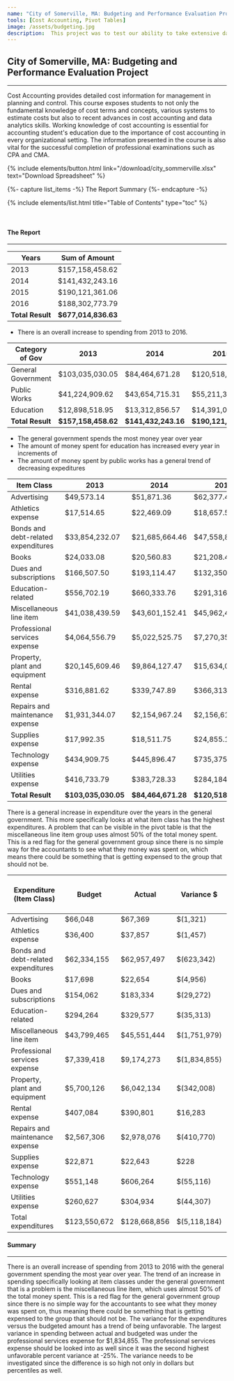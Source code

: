 ```yaml
---
name: "City of Somerville, MA: Budgeting and Performance Evaluation Project"
tools: [Cost Accounting, Pivot Tables]
image: /assets/budgeting.jpg
description:  This project was to test our ability to take extensive data set unfamiliar to us and to report significant insights.
---
```


## City of Somerville, MA: Budgeting and Performance Evaluation Project

---
  
Cost Accounting provides detailed cost information for management in planning and control. This course exposes students to not only the fundamental knowledge of cost terms and concepts, various systems to estimate costs but also to recent advances in cost accounting and data analytics skills. Working knowledge of cost accounting is essential for accounting student's education due to the importance of cost accounting in every organizational setting. The information presented in the course is also vital for the successful completion of professional examinations such as CPA and CMA.

<p class="text-center">{% include elements/button.html link="/download/city_sommerville.xlsx" text="Download Spreadsheet" %} </p>

{%- capture list_items -%}
The Report
Summary
{%- endcapture -%}

{% include elements/list.html title="Table of Contents" type="toc" %}

<br>

#### The Report

---

| Years        | Sum of   Amount   |
|--------------|-------------------|
| 2013         |  $157,158,458.62  |
| 2014         |  $141,432,243.16  |
| 2015         |  $190,121,361.06  |
| 2016         |  $188,302,773.79  |
| **Total Result** |  **$677,014,836.63**  |
  
- There is an overall increase to spending from 2013 to 2016.
  
| Category of Gov    | 2013              | 2014              | 2015              | 2016              | **Total Result**      |
|--------------------|-------------------|-------------------|-------------------|-------------------|-------------------|
| General Government |  $103,035,030.05  |  $84,464,671.28   |  $120,518,950.97  |  $128,668,856.21  |  **$436,687,508.51**  |
| Public Works       |  $41,224,909.62   |  $43,654,715.31   |  $55,211,386.56   |  $45,170,727.47   |  **$185,261,738.96**  |
| Education          |  $12,898,518.95   |  $13,312,856.57   |  $14,391,023.53   |  $14,463,190.11   |  **$55,065,589.16**   |
| **Total Result**       |  **$157,158,458.62**  |  **$141,432,243.16**  |  **$190,121,361.06**  |  **$188,302,773.79**  |  **$677,014,836.63**  |
  
- The general government spends the most money year over year  
- The amount of money spent for education has increased every year in increments of  
- The amount of money spent by public works has a general trend of decreasing expeditures  

| Item Class                          | 2013              | 2014             | 2015              | 2016              | **Total Result**      |
|-------------------------------------|-------------------|------------------|-------------------|-------------------|-------------------|
| Advertising                         |  $49,573.14       |  $51,871.36      |  $62,377.48       |  $67,369.14       |  **$231,191.12**      |
| Athletics expense                   |  $17,514.65       |  $22,469.09      |  $18,657.55       |  $37,856.50       |  **$96,497.79**       |
| Bonds and debt-related expenditures |  $33,854,232.07   |  $21,685,664.46  |  $47,558,823.83   |  $62,957,496.94   |  **$166,056,217.30**  |
| Books                               |  $24,033.08       |  $20,560.83      |  $21,208.49       |  $22,653.80       |  **$88,456.20**       |
| Dues and subscriptions              |  $166,507.50      |  $193,114.47     |  $132,350.34      |  $183,334.47      |  **$675,306.78**      |
| Education-related                   |  $556,702.19      |  $660,333.76     |  $291,316.50      |  $329,576.54      |  **$1,837,928.99**    |
| Miscellaneous line item             |  $41,038,439.59   |  $43,601,152.41  |  $45,962,436.57   |  $45,551,444.08   |  **$176,153,472.65**  |
| Professional services expense       |  $4,064,556.79    |  $5,022,525.75   |  $7,270,359.50    |  $9,174,273.01    |  **$25,531,715.05**   |
| Property, plant and equipment       |  $20,145,609.46   |  $9,864,127.47   |  $15,634,074.75   |  $6,042,134.21    |  **$51,685,945.89**   |
| Rental expense                      |  $316,881.62      |  $339,747.89     |  $366,313.35      |  $390,800.75      |  **$1,413,743.61**    |
| Repairs and maintenance expense     |  $1,931,344.07    |  $2,154,967.24   |  $2,156,617.82    |  $2,978,075.98    |  **$9,221,005.11**    |
| Supplies expense                    |  $17,992.35       |  $18,511.75      |  $24,855.15       |  $22,642.83       |  **$84,002.08**       |
| Technology expense                  |  $434,909.75      |  $445,896.47     |  $735,375.01      |  $606,263.80      |  **$2,222,445.03**    |
| Utilities expense                   |  $416,733.79      |  $383,728.33     |  $284,184.63      |  $304,934.16      |  **$1,389,580.91**    |
| **Total Result**                        |  **$103,035,030.05**  |  **$84,464,671.28**  |  **$120,518,950.97**  |  **$128,668,856.21**  |  **$436,687,508.51**  |

There is a general increase in expenditure over the years in the general government. This more specifically looks at what item class has the highest expenditures. A problem that can be visible in the pivot table is that the miscellaneous line item group uses almost 50% of the total money spent. This is a red flag for the general government group since there is no simple way for the accountants to see what they money was spent on, which means there could be something that is getting expensed to the group that should not be. 

| Expenditure (Item Class)            | Budget         | Actual         | Variance  $   | Variance  % (as an absolute value) |
|-------------------------------------|----------------|----------------|---------------|------------------------------------|
| Advertising                         |  $66,048       |  $67,369       |  $(1,321)     | 2%                                 |
| Athletics expense                   |  $36,400       |  $37,857       |  $(1,457)     | 4%                                 |
| Bonds and debt-related expenditures |  $62,334,155   |  $62,957,497   |  $(623,342)   | 1%                                 |
| Books                               |  $17,698       |  $22,654       |  $(4,956)     | 28%                                |
| Dues and subscriptions              |  $154,062      |  $183,334      |  $(29,272)    | 19%                                |
| Education-related                   |  $294,264      |  $329,577      |  $(35,313)    | 12%                                |
| Miscellaneous line item             |  $43,799,465   |  $45,551,444   |  $(1,751,979) | 4%                                 |
| Professional services expense       |  $7,339,418    |  $9,174,273    |  $(1,834,855) | 25%                                |
| Property, plant and equipment       |  $5,700,126    |  $6,042,134    |  $(342,008)   | 6%                                 |
| Rental expense                      |  $407,084      |  $390,801      |  $16,283      | 4%                                 |
| Repairs and maintenance expense     |  $2,567,306    |  $2,978,076    |  $(410,770)   | 16%                                |
| Supplies expense                    |  $22,871       |  $22,643       |  $228         | 1%                                 |
| Technology expense                  |  $551,148      |  $606,264      |  $(55,116)    | 10%                                |
| Utilities expense                   |  $260,627      |  $304,934      |  $(44,307)    | 17%                                |
|       Total expenditures            |  $123,550,672  |  $128,668,856  |  $(5,118,184) |  -                                 |

#### Summary

---

There is an overall increase of spending from 2013 to 2016 with the general government spending the most year over year. The trend of an increase in spending specifically looking at item classes under the general government that is a problem is the miscellaneous line item, which uses almost 50% of the total money spent. This is a red flag for the general government group since there is no simple way for the accountants to see what they money was spent on, thus meaning there could be something that is getting expensed to the group that should not be. The variance for the expenditures versus the budgeted amount has a trend of being unfavorable. The largest variance in spending between actual and budgeted was under the professional services expense for $1,834,855. The professional services expense should be looked into as well since it was the second highest unfavorable percent variance at -25%. The variance needs to be investigated since the difference is so high not only in dollars but percentiles as well.